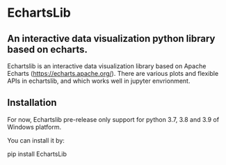 # EchartsLib
  
## An interactive data visualization python library based on echarts.

Echartslib is an interactive data visualization library based on Apache Echarts (https://echarts.apache.org/). 
There are various plots and flexible APIs in echartslib, and which works well in jupyter envrionment. 

## Installation

For now, Echartslib pre-release only support for python 3.7, 3.8 and 3.9 of Windows platform.

You can install it by:

pip install EchartsLib
